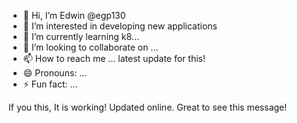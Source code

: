 - 👋 Hi, I’m Edwin @egp130
- 👀 I’m interested in developing new applications
- 🌱 I’m currently learning k8...
- 💞️ I’m looking to collaborate on ...
- 📫 How to reach me ... latest update for this!
- 😄 Pronouns: ...
- ⚡ Fun fact: ...

<!---
egp130/egp130 is a ✨ special ✨ repository because its `README.md` (this file) appears on your GitHub profile.
You can click the Preview link to take a look at your changes.
--->
If you this, It is working!
Updated online. Great to see this message! 
